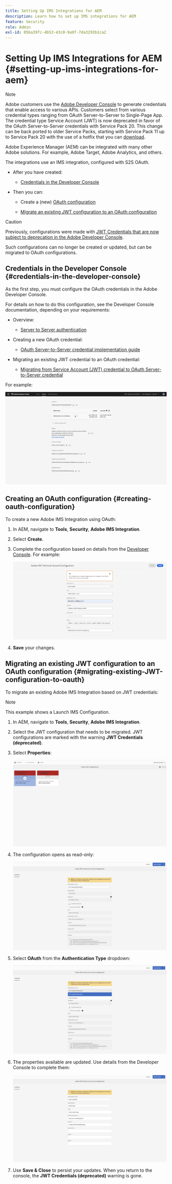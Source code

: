 ```yaml
---
title: Setting Up IMS Integrations for AEM
description: Learn how to set up IMS integrations for AEM
feature: Security
role: Admin
exl-id: 05ba39fc-4b53-43c0-9a9f-7da3293b1ca2
---
```

# Setting Up IMS Integrations for AEM {#setting-up-ims-integrations-for-aem}


>[!NOTE]
>
>Adobe customers use the [Adobe Developer Console](https://developer.adobe.com/console) to generate credentials that enable access to various APIs. Customers select from various credential types ranging from OAuth Server-to-Server to Single-Page App. The credential type Service Account (JWT) is now deprecated in favor of the OAuth Server-to-Server credentials with Service Pack 20. This change can be back ported to older Service Packs, starting with Service Pack 11 up to Service Pack 20 with the use of a hotfix that you can [download](https://experience.adobe.com/#/downloads/content/software-distribution/en/aem.html?package=/content/software-distribution/en/details.html/content/dam/aem/public/adobe/packages/cq650/hotfix/ims-jwt-compatibility-package-6.5-1.0.zip). 

Adobe Experience Manager (AEM) can be integrated with many other Adobe solutions. For example, Adobe Target, Adobe Analytics, and others. 

The integrations use an IMS integration, configured with S2S OAuth.

* After you have created:

  * [Credentials in the Developer Console](#credentials-in-the-developer-console) 

* Then you can:

  * Create a (new) [OAuth configuration](#creating-oauth-configuration)

  * [Migrate an existing JWT configuration to an OAuth configuration](#migrating-existing-JWT-configuration-to-oauth)

>[!CAUTION]
>
>Previously, configurations were made with [JWT Credentials that are now subject to deprecation in the Adobe Developer Console](/help/sites-administering/jwt-credentials-deprecation-in-adobe-developer-console.md).
>
>Such configurations can no longer be created or updated, but can be migrated to OAuth configurations. 

## Credentials in the Developer Console {#credentials-in-the-developer-console}

As the first step, you must configure the OAuth credentials in the Adobe Developer Console. 

For details on how to do this configuration, see the Developer Console documentation, depending on your requirements:

* Overview:

  * [Server to Server authentication](https://developer.adobe.com/developer-console/docs/guides/authentication/ServerToServerAuthentication/)

* Creating a new OAuth credential:

  * [OAuth Server-to-Server credential implementation guide](https://developer.adobe.com/developer-console/docs/guides/authentication/ServerToServerAuthentication/implementation/)

* Migrating an existing JWT credential to an OAuth credential:

  * [Migrating from Service Account (JWT) credential to OAuth Server-to-Server credential](https://developer.adobe.com/developer-console/docs/guides/authentication/ServerToServerAuthentication/migration/)

For example:

![OAuth Credential in the Developer Console](assets/ims-configuration-developer-console.png)

## Creating an OAuth configuration {#creating-oauth-configuration}

To create a new Adobe IMS Integration using OAuth:

1. In AEM, navigate to **Tools**, **Security**, **Adobe IMS Integration**.

1. Select **Create**.

1. Complete the configuration based on details from the [Developer Console](https://developer.adobe.com/developer-console/docs/guides/authentication/ServerToServerAuthentication/implementation/). For example:

   ![Create OAuth Configuration](assets/ims-create-oauth-configuration.png)

1. **Save** your changes.

## Migrating an existing JWT configuration to an OAuth configuration {#migrating-existing-JWT-configuration-to-oauth}

To migrate an existing Adobe IMS Integration based on JWT credentials:

>[!NOTE]
>
>This example shows a Launch IMS Configuration.

1. In AEM, navigate to **Tools**, **Security**, **Adobe IMS Integration**.

1. Select the JWT configuration that needs to be migrated. JWT configurations are marked with the warning **JWT Credentials (deprecated)**.

1. Select **Properties**:

   ![Select JWT Configuration](assets/ims-migrate-jwt-select-configuration.png)

1. The configuration opens as read-only:

   ![Configuration Properties - Read-only](assets/ims-migrate-jwt-properties-read-only.png)

1. Select **OAuth** from the **Authentication Type** dropdown:

   ![Select Authentication Type](assets/ims-migrate-jwt-authentication-type.png)

1. The properties available are updated. Use details from the Developer Console to complete them:

   ![Complete OAuth details](assets/ims-migrate-jwt-complete-oauth-details.png)

1. Use **Save & Close** to persist your updates. 
   When you return to the console, the **JWT Credentials (deprecated)** warning is gone.
